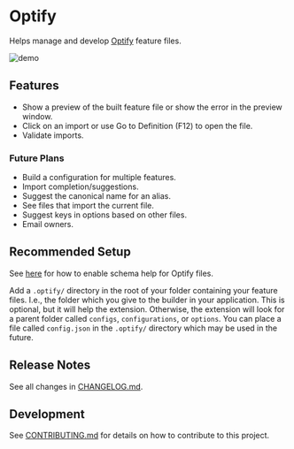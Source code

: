 # Optify

Helps manage and develop [Optify] feature files.

![demo](https://raw.githubusercontent.com/juharris/optify/refs/heads/main/vscode/extension/assets/demo.gif)

## Features

* Show a preview of the built feature file or show the error in the preview window.
* Click on an import or use Go to Definition (F12) to open the file.
* Validate imports.

### Future Plans

* Build a configuration for multiple features.
* Import completion/suggestions.
* Suggest the canonical name for an alias.
* See files that import the current file.
* Suggest keys in options based on other files.
* Email owners.

## Recommended Setup

See [here](https://github.com/juharris/optify?tab=readme-ov-file#schema-help) for how to enable schema help for Optify files.

Add a `.optify/` directory in the root of your folder containing your feature files.
I.e., the folder which you give to the builder in your application.
This is optional, but it will help the extension.
Otherwise, the extension will look for a parent folder called `configs`, `configurations`, or `options`.
You can place a file called `config.json` in the `.optify/` directory which may be used in the future.

## Release Notes

See all changes in [CHANGELOG.md](https://github.com/juharris/optify/blob/main/vscode/extension/CHANGELOG.md).

## Development

See [CONTRIBUTING.md](https://github.com/juharris/optify/blob/main/vscode/extension/CONTRIBUTING.md) for details on how to contribute to this project.

[optify]: https://github.com/juharris/optify